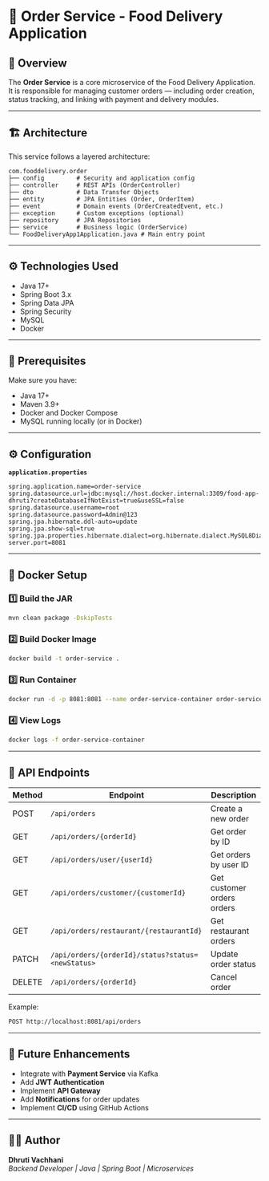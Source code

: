 # 🍔 Order Service - Food Delivery Application

## 🧾 Overview

The **Order Service** is a core microservice of the Food Delivery Application.  
It is responsible for managing customer orders — including order creation, status tracking, and linking with payment and delivery modules.

---

## 🏗️ Architecture

This service follows a layered architecture:

```
com.fooddelivery.order
├── config         # Security and application config
├── controller     # REST APIs (OrderController)
├── dto            # Data Transfer Objects
├── entity         # JPA Entities (Order, OrderItem)
├── event          # Domain events (OrderCreatedEvent, etc.)
├── exception      # Custom exceptions (optional)
├── repository     # JPA Repositories
├── service        # Business logic (OrderService)
└── FoodDeliveryApp1Application.java # Main entry point
```

---

## ⚙️ Technologies Used

- Java 17+
- Spring Boot 3.x
- Spring Data JPA
- Spring Security
- MySQL
- Docker

---

## 🧩 Prerequisites

Make sure you have:

- Java 17+
- Maven 3.9+
- Docker and Docker Compose
- MySQL running locally (or in Docker)

---

## ⚙️ Configuration

**`application.properties`**

```properties
spring.application.name=order-service
spring.datasource.url=jdbc:mysql://host.docker.internal:3309/food-app-dhruti?createDatabaseIfNotExist=true&useSSL=false
spring.datasource.username=root
spring.datasource.password=Admin@123
spring.jpa.hibernate.ddl-auto=update
spring.jpa.show-sql=true
spring.jpa.properties.hibernate.dialect=org.hibernate.dialect.MySQL8Dialect
server.port=8081
```

---

## 🐳 Docker Setup

### 1️⃣ Build the JAR

```bash
mvn clean package -DskipTests
```

### 2️⃣ Build Docker Image

```bash
docker build -t order-service .
```

### 3️⃣ Run Container

```bash
docker run -d -p 8081:8081 --name order-service-container order-service
```

### 4️⃣ View Logs

```bash
docker logs -f order-service-container
```

---

## 🧪 API Endpoints

| Method | Endpoint                                          | Description                |
| ------ | ------------------------------------------------- | -------------------------- |
| POST   | `/api/orders`                                     | Create a new order         |
| GET    | `/api/orders/{orderId}`                           | Get order by ID            |
| GET    | `/api/orders/user/{userId}`                       | Get orders by user ID      |
| GET    | `/api/orders/customer/{customerId}`               | Get customer orders orders |
| GET    | `/api/orders/restaurant/{restaurantId}`           | Get restaurant orders      |
| PATCH  | `/api/orders/{orderId}/status?status=<newStatus>` | Update order status        |
| DELETE | `/api/orders/{orderId}`                           | Cancel order               |

Example:

```bash
POST http://localhost:8081/api/orders
```

---

## 🧱 Future Enhancements

- Integrate with **Payment Service** via Kafka
- Add **JWT Authentication**
- Implement **API Gateway**
- Add **Notifications** for order updates
- Implement **CI/CD** using GitHub Actions

---

## 👩‍💻 Author

**Dhruti Vachhani**  
_Backend Developer | Java | Spring Boot | Microservices_
